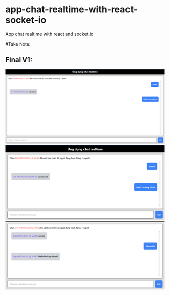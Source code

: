 # app-chat-realtime-with-react-socket-io
 App chat realtime with react and socket.io

#Take Note:

## Final V1:
![img.png](assets/img.png)
![img_1.png](assets/img_1.png)
![img_2.png](assets/img_2.png)
